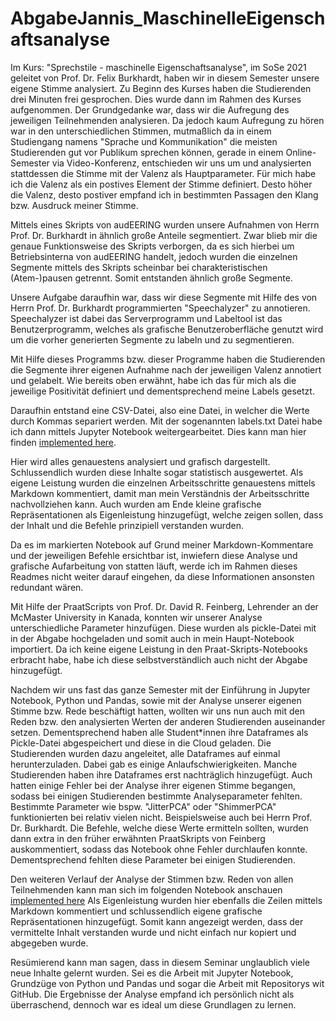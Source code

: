 # AbgabeJannis_MaschinelleEigenschaftsanalyse

Im Kurs: "Sprechstile - maschinelle Eigenschaftsanalyse", im SoSe 2021 geleitet von Prof. Dr. Felix Burkhardt, haben wir in diesem Semester unsere eigene Stimme analysiert.
Zu Beginn des Kurses haben die Studierenden drei Minuten frei gesprochen. Dies wurde dann im Rahmen des Kurses aufgenommen. Der Grundgedanke war, dass wir die Aufregung des jeweiligen Teilnehmenden analysieren. Da jedoch kaum Aufregung zu hören war in den unterschiedlichen Stimmen, mutmaßlich da in einem Studiengang namens "Sprache und Kommunikation" die meisten Studierenden gut vor Publikum sprechen können, gerade in einem Online-Semester via Video-Konferenz, entschieden wir uns um und analysierten stattdessen die Stimme mit der Valenz als Hauptparameter.
Für mich habe ich die Valenz als ein postives Element der Stimme definiert. Desto höher die Valenz, desto postiver empfand ich in bestimmten Passagen den Klang bzw. Ausdruck meiner Stimme.

Mittels eines Skripts von audEERING wurden unsere Aufnahmen von Herrn Prof. Dr. Burkhardt in ähnlich große Anteile segmentiert. Zwar blieb mir die genaue Funktionsweise des Skripts verborgen, da es sich hierbei um Betriebsinterna von audEERING handelt, jedoch wurden die einzelnen Segmente mittels des Skripts scheinbar bei charakteristischen (Atem-)pausen getrennt. Somit entstanden ähnlich große Segmente.

Unsere Aufgabe daraufhin war, dass wir diese Segmente mit Hilfe des von Herrn Prof. Dr. Burkhardt programmierten "Speechalyzer" zu annotieren. Speechalyzer ist dabei das Serverprogramm und Labeltool ist das Benutzerprogramm,  welches als grafische Benutzeroberfläche genutzt wird um die vorher generierten Segmente zu labeln und zu segmentieren.

Mit Hilfe dieses Programms bzw. dieser Programme haben die Studierenden die Segmente ihrer eigenen Aufnahme nach der jeweiligen Valenz annotiert und gelabelt. Wie bereits oben erwähnt, habe ich das für mich als die jeweilige Positivität definiert und dementsprechend meine Labels gesetzt.

Daraufhin entstand eine CSV-Datei, also eine Datei, in welcher die Werte durch Kommas separiert werden. Mit der sogenannten labels.txt Datei habe ich dann mittels Jupyter Notebook weitergearbeitet.
Dies kann man hier finden [implemented here](Sprechstile_maschinelle_Eigenschaftsanalyse_Nellesen.ipynb).

Hier wird alles genauestens analysiert und grafisch dargestellt. Schlussendlich wurden diese Inhalte sogar statistisch ausgewertet. Als eigene Leistung wurden die einzelnen Arbeitsschritte genauestens mittels Markdown kommentiert, damit man mein Verständnis der Arbeitsschritte nachvollziehen kann.
Auch wurden am Ende kleine grafische Repräsentationen als Eigenleistung hinzugefügt, welche zeigen sollen, dass der Inhalt und die Befehle prinzipiell verstanden wurden.

Da es im markierten Notebook auf Grund meiner Markdown-Kommentare und der jeweiligen Befehle ersichtbar ist, inwiefern diese Analyse und grafische Aufarbeitung von statten läuft, werde ich im Rahmen dieses Readmes nicht weiter darauf eingehen, da diese Informationen ansonsten redundant wären.

Mit Hilfe der PraatScripts von Prof. Dr. David R. Feinberg, Lehrender an der McMaster University in Kanada, konnten wir unserer Analyse unterschiedliche Parameter hinzufügen. Diese wurden als pickle-Datei mit in der Abgabe hochgeladen und somit auch in mein Haupt-Notebook importiert. Da ich keine eigene Leistung in den Praat-Skripts-Notebooks erbracht habe, habe ich diese selbstverständlich auch nicht der Abgabe hinzugefügt.

Nachdem wir uns fast das ganze Semester mit der Einführung in Jupyter Notebook, Python und Pandas, sowie mit der Analyse unserer eigenen Stimme bzw. Rede beschäftigt hatten, wollten wir uns nun auch mit den Reden bzw. den analysierten Werten der anderen Studierenden auseinander setzen.
Dementsprechend haben alle Student*innen ihre Dataframes als Pickle-Datei abgespeichert und diese in die Cloud geladen. Die Studierenden wurden dazu angeleitet, alle Dataframes auf einmal herunterzuladen. Dabei gab es einige Anlaufschwierigkeiten. Manche Studierenden haben ihre Dataframes erst nachträglich hinzugefügt. Auch hatten einige Fehler bei der Analyse ihrer eigenen Stimme begangen, sodass bei einigen Studierenden bestimmte Analyseparameter fehlten. Bestimmte Parameter wie bspw. "JitterPCA" oder "ShimmerPCA" funktionierten bei relativ vielen nicht. Beispielsweise auch bei Herrn Prof. Dr. Burkhardt. Die Befehle, welche diese Werte ermitteln sollten, wurden dann extra in den früher erwähnten PraatSkripts von Feinberg auskommentiert, sodass das Notebook ohne Fehler durchlaufen konnte. Dementsprechend fehlten diese Parameter bei einigen Studierenden.

Den weiteren Verlauf der Analyse der Stimmen bzw. Reden von allen Teilnehmenden kann man sich im folgenden Notebook anschauen [implemented here](all_dataframes.ipynb)
Als Eigenleistung wurden hier ebenfalls die Zeilen mittels Markdown kommentiert und schlussendlich eigene grafische Repräsentationen hinzugefügt. Somit kann angezeigt werden, dass der vermittelte Inhalt verstanden wurde und nicht einfach nur kopiert und abgegeben wurde.

Resümierend kann man sagen, dass in diesem Seminar unglaublich viele neue Inhalte gelernt wurden. Sei es die Arbeit mit Jupyter Notebook, Grundzüge von Python und Pandas und sogar die Arbeit mit Repositorys wit GitHub. Die Ergebnisse der Analyse empfand ich persönlich nicht als überraschend, dennoch war es ideal um diese Grundlagen zu lernen.

